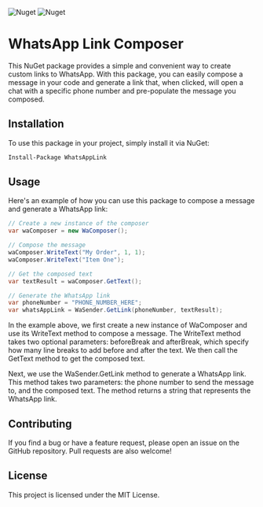 ![Nuget](https://img.shields.io/nuget/dt/WhatsAppLink)
![Nuget](https://img.shields.io/nuget/v/WhatsAppLink)

# WhatsApp Link Composer

This NuGet package provides a simple and convenient way to create custom links to WhatsApp. With this package, you can easily compose a message in your code and generate a link that, when clicked, will open a chat with a specific phone number and pre-populate the message you composed.

## Installation
To use this package in your project, simply install it via NuGet:

```bash
Install-Package WhatsAppLink
```

## Usage
Here's an example of how you can use this package to compose a message and generate a WhatsApp link:

```csharp
// Create a new instance of the composer
var waComposer = new WaComposer();

// Compose the message
waComposer.WriteText("My Order", 1, 1);
waComposer.WriteText("Item One");

// Get the composed text
var textResult = waComposer.GetText();

// Generate the WhatsApp link
var phoneNumber = "PHONE_NUMBER_HERE";
var whatsAppLink = WaSender.GetLink(phoneNumber, textResult);
```

In the example above, we first create a new instance of WaComposer and use its WriteText method to compose a message. The WriteText method takes two optional parameters: beforeBreak and afterBreak, which specify how many line breaks to add before and after the text. We then call the GetText method to get the composed text.

Next, we use the WaSender.GetLink method to generate a WhatsApp link. This method takes two parameters: the phone number to send the message to, and the composed text. The method returns a string that represents the WhatsApp link.

## Contributing
If you find a bug or have a feature request, please open an issue on the GitHub repository. Pull requests are also welcome!

## License
This project is licensed under the MIT License.

